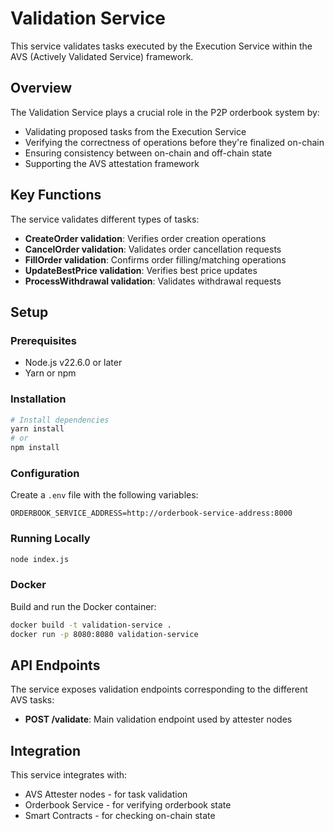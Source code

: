 # Validation Service

This service validates tasks executed by the Execution Service within the AVS (Actively Validated Service) framework.

## Overview

The Validation Service plays a crucial role in the P2P orderbook system by:
- Validating proposed tasks from the Execution Service
- Verifying the correctness of operations before they're finalized on-chain
- Ensuring consistency between on-chain and off-chain state
- Supporting the AVS attestation framework

## Key Functions

The service validates different types of tasks:
- **CreateOrder validation**: Verifies order creation operations
- **CancelOrder validation**: Validates order cancellation requests
- **FillOrder validation**: Confirms order filling/matching operations
- **UpdateBestPrice validation**: Verifies best price updates
- **ProcessWithdrawal validation**: Validates withdrawal requests

## Setup

### Prerequisites
- Node.js v22.6.0 or later
- Yarn or npm

### Installation

```bash
# Install dependencies
yarn install
# or
npm install
```

### Configuration

Create a `.env` file with the following variables:
```
ORDERBOOK_SERVICE_ADDRESS=http://orderbook-service-address:8000
```

### Running Locally

```bash
node index.js
```

### Docker

Build and run the Docker container:

```bash
docker build -t validation-service .
docker run -p 8080:8080 validation-service
```

## API Endpoints

The service exposes validation endpoints corresponding to the different AVS tasks:

- **POST /validate**: Main validation endpoint used by attester nodes

## Integration

This service integrates with:
- AVS Attester nodes - for task validation
- Orderbook Service - for verifying orderbook state
- Smart Contracts - for checking on-chain state 